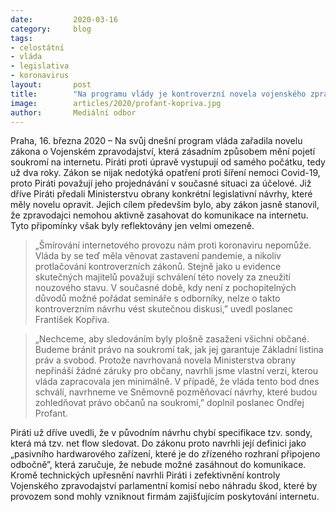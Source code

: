 ```yaml
---
date:         2020-03-16
category:     blog
tags:         
- celostátní 
- vláda 
- legislativa 
- koronavirus
layout:       post
title:        "Na programu vlády je kontroverzní novela vojenského zpravodajství, Piráti varují před ztrátou soukromí na internetu"
image:        articles/2020/profant-kopriva.jpg
author:       Mediální odbor
--- 
```


 

Praha, 16. března 2020 – Na svůj dnešní program vláda zařadila novelu zákona o Vojenském zpravodajství, která zásadním způsobem mění pojetí soukromí na internetu. Piráti proti úpravě vystupují od samého počátku, tedy už dva roky. Zákon se nijak nedotýká opatření proti šíření nemoci Covid-19, proto Piráti považují jeho projednávání v současné situaci za účelové. Již dříve Piráti předali Ministerstvu obrany konkrétní legislativní návrhy, které měly novelu opravit. Jejich cílem především bylo, aby zákon jasně stanovil, že zpravodajci nemohou aktivně zasahovat do komunikace na internetu. Tyto připomínky však byly reflektovány jen velmi omezeně. 

 

> „Šmírování internetového provozu nám proti koronaviru nepomůže. Vláda by se teď měla věnovat zastavení pandemie, a nikoliv protlačování kontroverzních zákonů. Stejně jako u evidence skutečných majitelů považuji schválení této novely za zneužití nouzového stavu. V současné době, kdy není z pochopitelných důvodů možné pořádat semináře s odborníky, nelze o takto kontroverzním návrhu vést skutečnou diskusi,” uvedl poslanec František Kopřiva. 

 

> „Nechceme, aby sledováním byly plošně zasaženi všichni občané. Budeme bránit právo na soukromí tak, jak jej garantuje Základní listina práv a svobod. Protože navrhovaná novela Ministerstva obrany nepřináší žádné záruky pro občany, navrhli jsme vlastní verzi, kterou vláda zapracovala jen minimálně. V případě, že vláda tento bod dnes schválí, navrhneme ve Sněmovně pozměňovací návrhy, které budou zohledňovat právo občanů na soukromí,” doplnil poslanec Ondřej Profant.

 

Piráti už dříve uvedli, že v původním návrhu chybí specifikace tzv. sondy, která má tzv. net flow sledovat. Do zákonu proto navrhli její definici jako „pasivního hardwarového zařízení, které je do zřízeného rozhraní připojeno odbočně”, která zaručuje, že nebude možné zasáhnout do komunikace. Kromě technických upřesnění navrhli Piráti i zefektivnění kontroly Vojenského zpravodajství parlamentní komisí nebo náhradu škod, které by provozem sond mohly vzniknout firmám zajišťujícím poskytování internetu. 
